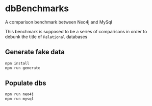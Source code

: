 # dbBenchmarks
A comparison benchmark between Neo4j and MySql

This benchmark is supposed to be a series of comparisons in order to debunk the title of `Relational` databases

## Generate fake data

```bash
npm install
npm run generate
```

## Populate dbs
```bash
npm run neo4j
npm run mysql
```